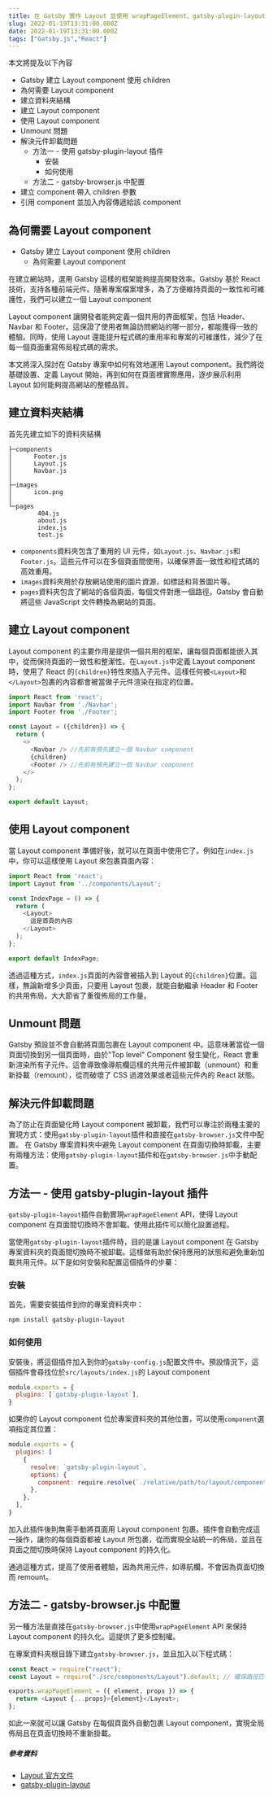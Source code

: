 ```yaml
---
title: 在 Gatsby 實作 Layout 並使用 wrapPageElement、gatsby-plugin-layout 減少 Remount
slug: 2022-01-19T13:31:00.000Z
date: 2022-01-19T13:31:00.000Z
tags: ["Gatsby.js","React"]
---
```


本文將提及以下內容

- Gatsby 建立 Layout component 使用 children
- 為何需要 Layout component
- 建立資料夾結構  
- 建立 Layout component
- 使用 Layout component
- Unmount 問題
- 解決元件卸載問題
  - 方法一 - 使用 gatsby-plugin-layout 插件
    - 安裝
    - 如何使用
  - 方法二 - gatsby-browser.js 中配置
- 建立 component 帶入 children 參數
- 引用 component 並加入內容傳遞給該 component

## 為何需要 Layout component

- Gatsby 建立 Layout component 使用 children
  - 為何需要 Layout component

在建立網站時，選用 Gatsby 這樣的框架能夠提高開發效率。Gatsby 基於 React 技術，支持各種前端元件。隨著專案檔案增多，為了方便維持頁面的一致性和可維護性，我們可以建立一個 Layout component

Layout component 讓開發者能夠定義一個共用的界面框架，包括 Header、Navbar 和 Footer。這保證了使用者無論訪問網站的哪一部分，都能獲得一致的體驗。同時，使用 Layout 還能提升程式碼的重用率和專案的可維護性，減少了在每一個頁面重寫佈局程式碼的需求。

本文將深入探討在 Gatsby 專案中如何有效地運用 Layout component。我們將從基礎設置、定義 Layout 開始，再到如何在頁面裡實際應用，逐步展示利用 Layout 如何能夠提高網站的整體品質。

## 建立資料夾結構

首先先建立如下的資料夾結構

```
├─components
│      Footer.js
│      Layout.js
│      Navbar.js
│
├─images
│      icon.png
│
└─pages
        404.js
        about.js
        index.js
        test.js
```

- `components`資料夾包含了重用的 UI 元件，如`Layout.js`、`Navbar.js`和`Footer.js`。這些元件可以在多個頁面間使用，以確保界面一致性和程式碼的高效重用。
- `images`資料夾用於存放網站使用的圖片資源，如標誌和背景圖片等。
- `pages`資料夾包含了網站的各個頁面，每個文件對應一個路徑。Gatsby 會自動將這些 JavaScript 文件轉換為網站的頁面。

## 建立 Layout component

Layout component 的主要作用是提供一個共用的框架，讓每個頁面都能嵌入其中，從而保持頁面的一致性和整潔性。在`Layout.js`中定義 Layout component 時，使用了 React 的`{children}`特性來插入子元件。這樣任何被`<Layout>`和`</Layout>`包裹的內容都會被當做子元件渲染在指定的位置。

```javascript
import React from 'react';
import Navbar from './Navbar';
import Footer from './Footer';

const Layout = ({children}) => {
  return (
    <>
      <Navbar /> //先前有預先建立一個 Navbar component
      {children}
      <Footer /> //先前有預先建立一個 Navbar component
    </>
  );
};

export default Layout;
```

## 使用 Layout component

當 Layout component 準備好後，就可以在頁面中使用它了。例如在`index.js`中，你可以這樣使用 Layout 來包裹頁面內容：

```javascript
import React from 'react';
import Layout from '../components/Layout';

const IndexPage = () => {
  return (
    <Layout>
      這是首頁的內容
    </Layout>
  );
};

export default IndexPage;
```

透過這種方式，`index.js`頁面的內容會被插入到 Layout 的`{children}`位置。這樣，無論新增多少頁面，只要用 Layout 包裹，就能自動繼承 Header 和 Footer 的共用佈局，大大節省了重復佈局的工作量。

## Unmount 問題

Gatsby 預設並不會自動將頁面包裹在 Layout component 中。這意味著當從一個頁面切換到另一個頁面時，由於"Top level" Component 發生變化，React 會重新渲染所有子元件。這會導致像導航欄這樣的共用元件被卸載（unmount）和重新掛載（remount），從而破壞了 CSS 過渡效果或者這些元件內的 React 狀態。

## 解決元件卸載問題

為了防止在頁面變化時 Layout component 被卸載，我們可以專注於兩種主要的實現方式：使用`gatsby-plugin-layout`插件和直接在`gatsby-browser.js`文件中配置。
在 Gatsby 專案資料夾中避免 Layout component 在頁面切換時卸載，主要有兩種方法：使用`gatsby-plugin-layout`插件和在`gatsby-browser.js`中手動配置。

## 方法一 - 使用 gatsby-plugin-layout 插件

`gatsby-plugin-layout`插件自動實現`wrapPageElement` API，使得 Layout component 在頁面間切換時不會卸載。使用此插件可以簡化設置過程。

當使用`gatsby-plugin-layout`插件時，目的是讓 Layout component 在 Gatsby 專案資料夾的頁面間切換時不被卸載。這樣做有助於保持應用的狀態和避免重新加載共用元件。以下是如何安裝和配置這個插件的步驀：

### 安裝

首先，需要安裝插件到你的專案資料夾中：

```bash
npm install gatsby-plugin-layout
```

### 如何使用

安裝後，將這個插件加入到你的`gatsby-config.js`配置文件中。預設情況下，這個插件會尋找位於`src/layouts/index.js`的 Layout component

```javascript
module.exports = {
  plugins: [`gatsby-plugin-layout`],
}
```

如果你的 Layout component 位於專案資料夾的其他位置，可以使用`component`選項指定其位置：

```javascript
module.exports = {
  plugins: [
    {
      resolve: `gatsby-plugin-layout`,
      options: {
        component: require.resolve(`./relative/path/to/layout/component`),
      },
    },
  ],
}
```

加入此插件後則無需手動將頁面用 Layout component 包裹。插件會自動完成這一操作，讓你的每個頁面都被 Layout 所包裹，從而實現全站統一的佈局，並且在頁面之間切換時保持 Layout component 的持久化。

通過這種方式，提高了使用者體驗，因為共用元件，如導航欄，不會因為頁面切換而 remount。

## 方法二 - gatsby-browser.js 中配置

另一種方法是直接在`gatsby-browser.js`中使用`wrapPageElement` API 來保持 Layout component 的持久化。這提供了更多控制權。

在專案資料夾根目錄下建立`gatsby-browser.js`，並且加入以下程式碼：

```javascript
const React = require("react");
const Layout = require("./src/components/Layout").default; // 確保路徑匹配

exports.wrapPageElement = ({ element, props }) => {
  return <Layout {...props}>{element}</Layout>;
};
```

如此一來就可以讓 Gatsby 在每個頁面外自動包裹 Layout component，實現全局佈局且在頁面切換時不重新掛載。

##### 參考資料

- [Layout 官方文件](https://www.gatsbyjs.com/docs/how-to/routing/layout-components/)
- [gatsby-plugin-layout](https://www.gatsbyjs.com/plugins/gatsby-plugin-layout/)
